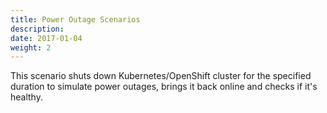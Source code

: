 ```yaml
---
title: Power Outage Scenarios
description: 
date: 2017-01-04
weight: 2
---
```


This scenario shuts down Kubernetes/OpenShift cluster for the specified duration to simulate power outages, brings it back online and checks if it's healthy.